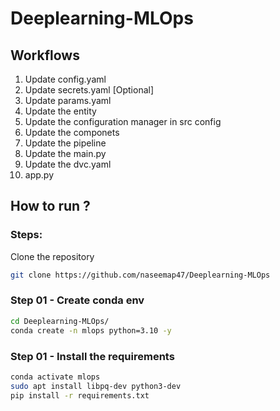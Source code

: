 # Deeplearning-MLOps

## Workflows
1. Update config.yaml
2. Update secrets.yaml [Optional]
3. Update params.yaml
4. Update the entity
5. Update the configuration manager in src config
6. Update the componets
7. Update the pipeline
8. Update the main.py
9. Update the dvc.yaml
10. app.py

## How to run ?
### Steps:

Clone the repository
```bash
git clone https://github.com/naseemap47/Deeplearning-MLOps
```
### Step 01 - Create conda env
```bash
cd Deeplearning-MLOps/
conda create -n mlops python=3.10 -y
```

### Step 01 - Install the requirements
```bash
conda activate mlops
sudo apt install libpq-dev python3-dev
pip install -r requirements.txt
```

